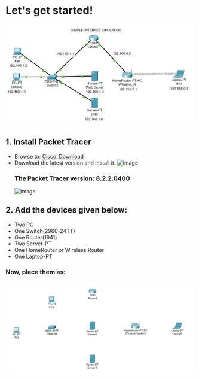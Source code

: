 # Let's get started!
![image](https://github.com/SirJosh-i/Simple-Internet-Simulation-using-Packet-Tracer/blob/master/Screenshots/Simple%20Internet%20-%20Cisco%20Model%20-%20Resized.png)
## 1. Install Packet Tracer
- Browse to: [Cisco_Download](https://www.computernetworkingnotes.com/ccna-study-guide/download-packet-tracer-for-windows-and-linux.html)
- Download the latest version and install it.
  ![image](https://github.com/SirJosh-i/Simple-Internet-Simulation-using-Packet-Tracer/assets/69949528/f02d720e-2b28-4fda-9a30-ace28bc0d47b)
  ### The Packet Tracer version: 8.2.2.0400
  ![image](https://github.com/SirJosh-i/Simple-Internet-Simulation-using-Packet-Tracer/assets/69949528/6211341c-f73d-416a-a9c5-23e96f0cced1)

## 2. Add the devices given below:
  - Two PC
  - One Switch(2960-24TT)
  - One Router(1941)
  - Two Server-PT
  - One HomeRouter or Wireless Router
  - One Laptop-PT
  ### Now, place them as:
  ![image](https://github.com/SirJosh-i/Simple-Internet-Simulation-using-Packet-Tracer/blob/master/Screenshots/Place_it_as_such%20-%20Cisco.png)
